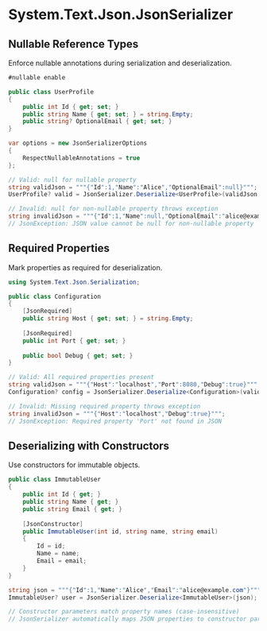 # System.Text.Json.JsonSerializer
## Nullable Reference Types

Enforce nullable annotations during serialization and deserialization.

```csharp
#nullable enable

public class UserProfile
{
    public int Id { get; set; }
    public string Name { get; set; } = string.Empty;
    public string? OptionalEmail { get; set; }
}

var options = new JsonSerializerOptions
{
    RespectNullableAnnotations = true
};

// Valid: null for nullable property
string validJson = """{"Id":1,"Name":"Alice","OptionalEmail":null}""";
UserProfile? valid = JsonSerializer.Deserialize<UserProfile>(validJson, options);

// Invalid: null for non-nullable property throws exception
string invalidJson = """{"Id":1,"Name":null,"OptionalEmail":"alice@example.com"}""";
// JsonException: JSON value cannot be null for non-nullable property 'Name'
```

## Required Properties

Mark properties as required for deserialization.

```csharp
using System.Text.Json.Serialization;

public class Configuration
{
    [JsonRequired]
    public string Host { get; set; } = string.Empty;
    
    [JsonRequired]
    public int Port { get; set; }
    
    public bool Debug { get; set; }
}

// Valid: All required properties present
string validJson = """{"Host":"localhost","Port":8080,"Debug":true}""";
Configuration? config = JsonSerializer.Deserialize<Configuration>(validJson);

// Invalid: Missing required property throws exception
string invalidJson = """{"Host":"localhost","Debug":true}""";
// JsonException: Required property 'Port' not found in JSON
```

## Deserializing with Constructors

Use constructors for immutable objects.

```csharp
public class ImmutableUser
{
    public int Id { get; }
    public string Name { get; }
    public string Email { get; }
    
    [JsonConstructor]
    public ImmutableUser(int id, string name, string email)
    {
        Id = id;
        Name = name;
        Email = email;
    }
}

string json = """{"Id":1,"Name":"Alice","Email":"alice@example.com"}""";
ImmutableUser? user = JsonSerializer.Deserialize<ImmutableUser>(json);

// Constructor parameters match property names (case-insensitive)
// JsonSerializer automatically maps JSON properties to constructor parameters
```
